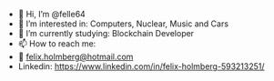 - 👋 Hi, I’m @felle64
- 👀 I’m interested in: Computers, Nuclear, Music and Cars
- 🌱 I’m currently studying: Blockchain Developer
- 📫 How to reach me:
- :email: felix.holmberg@hotmail.com
- Linkedin: https://www.linkedin.com/in/felix-holmberg-593213251/

